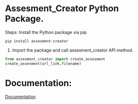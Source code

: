 # Assesment_Creator Python Package.

Steps: Install the Python package via pip
```
pip install assesment-creator
```
1. Import the package and call assesment_creator API method.

```python
from assesment_creator import create_assesment
create_assesment(url_link,filename)
```
# Documentation:
[Documentation](https://sachinmishra-ux.github.io/assesment_creator/)